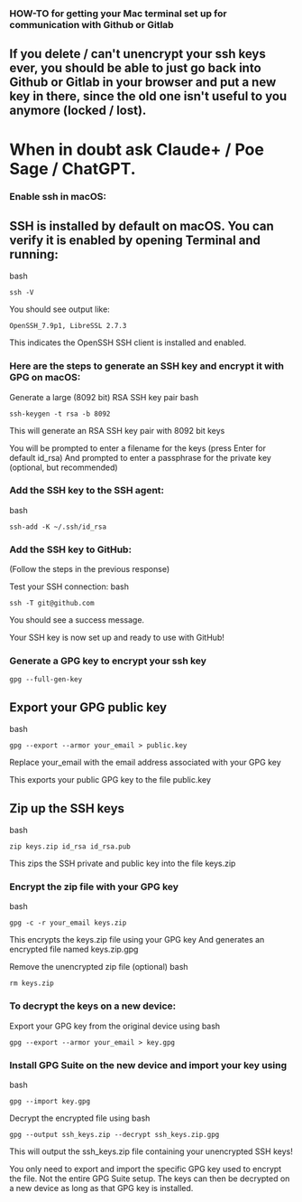 ### HOW-TO for getting your Mac terminal set up for communication with Github or Gitlab
## If you delete / can't unencrypt your ssh keys ever, you should be able to just go back into Github or Gitlab in your browser and put a new key in there, since the old one isn't useful to you anymore (locked / lost).
# When in doubt ask Claude+ / Poe Sage / ChatGPT.

### Enable ssh in macOS:

## SSH is installed by default on macOS. You can verify it is enabled by opening Terminal and running:
bash

```
ssh -V
``` 

You should see output like:

```
OpenSSH_7.9p1, LibreSSL 2.7.3
```

This indicates the OpenSSH SSH client is installed and enabled.

### Here are the steps to generate an SSH key and encrypt it with GPG on macOS:

Generate a large (8092 bit) RSA SSH key pair
bash

```
ssh-keygen -t rsa -b 8092
```

This will generate an RSA SSH key pair with 8092 bit keys

You will be prompted to enter a filename for the keys (press Enter for default id_rsa)
And prompted to enter a passphrase for the private key (optional, but recommended)

### Add the SSH key to the SSH agent:
bash

```
ssh-add -K ~/.ssh/id_rsa 
```

### Add the SSH key to GitHub:
(Follow the steps in the previous response)

Test your SSH connection:
bash

```
ssh -T git@github.com
```

You should see a success message.

Your SSH key is now set up and ready to use with GitHub!


### Generate a GPG key to encrypt your ssh key

```
gpg --full-gen-key
```

## Export your GPG public key
bash

```
gpg --export --armor your_email > public.key
```

Replace your_email with the email address associated with your GPG key

This exports your public GPG key to the file public.key

## Zip up the SSH keys
bash

```
zip keys.zip id_rsa id_rsa.pub 
```

This zips the SSH private and public key into the file keys.zip

### Encrypt the zip file with your GPG key
bash

```
gpg -c -r your_email keys.zip  
```

This encrypts the keys.zip file using your GPG key
And generates an encrypted file named keys.zip.gpg

Remove the unencrypted zip file (optional)
bash

```
rm keys.zip  
```

### To decrypt the keys on a new device:

Export your GPG key from the original device using
bash

```
gpg --export --armor your_email > key.gpg
```

### Install GPG Suite on the new device and import your key using
bash

```
gpg --import key.gpg  
```

Decrypt the encrypted file using
bash

```
gpg --output ssh_keys.zip --decrypt ssh_keys.zip.gpg  
```

This will output the ssh_keys.zip file containing your unencrypted SSH keys!

You only need to export and import the specific GPG key used to encrypt the file. Not the entire GPG Suite setup.
The keys can then be decrypted on a new device as long as that GPG key is installed.
